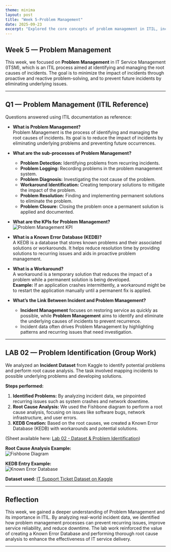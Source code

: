 ```yaml
---
theme: minima
layout: post
title: "Week 5-Problem Management"
date: 2025-09-23
excerpt: "Explored the core concepts of problem management in ITIL, including its sub-processes, KPIs, and the relationship with incident management. Analyzed incident data from Kaggle to identify problems, conduct root cause analysis, and create a Known Error Database (KEDB)."
---
```


## Week 5 — Problem Management

This week, we focused on **Problem Management** in IT Service Management (ITSM), which is an ITIL process aimed at identifying and managing the root causes of incidents. The goal is to minimize the impact of incidents through proactive and reactive problem-solving, and to prevent future incidents by eliminating underlying issues.

---

## Q1 — Problem Management (ITIL Reference)

Questions answered using ITIL documentation as reference:

- **What is Problem Management?**  
  Problem Management is the process of identifying and managing the root causes of incidents. Its goal is to reduce the impact of incidents by eliminating underlying problems and preventing future occurrences.

- **What are the sub-processes of Problem Management?**  
  - **Problem Detection:** Identifying problems from recurring incidents.
  - **Problem Logging:** Recording problems in the problem management system.
  - **Problem Diagnosis:** Investigating the root cause of the problem.
  - **Workaround Identification:** Creating temporary solutions to mitigate the impact of the problem.
  - **Problem Resolution:** Finding and implementing permanent solutions to eliminate the problem.
  - **Problem Closure:** Closing the problem once a permanent solution is applied and documented.

- **What are the KPIs for Problem Management?**  
![Problem Management KPI](/My-ITSM-Journey/assets/kpiproblemmanagement.jpg)

- **What is a Known Error Database (KEDB)?**  
  A KEDB is a database that stores known problems and their associated solutions or workarounds. It helps reduce resolution time by providing solutions to recurring issues and aids in proactive problem management.

- **What is a Workaround?**  
  A workaround is a temporary solution that reduces the impact of a problem while a permanent solution is being developed.  
  **Example:** If an application crashes intermittently, a workaround might be to restart the application manually until a permanent fix is applied.

- **What’s the Link Between Incident and Problem Management?**  
  - **Incident Management** focuses on restoring service as quickly as possible, while **Problem Management** aims to identify and eliminate the underlying causes of incidents to prevent recurrence.
  - Incident data often drives Problem Management by highlighting patterns and recurring issues that need investigation.

---

## LAB 02 — Problem Identification (Group Work)

We analyzed an **Incident Dataset** from Kaggle to identify potential problems and perform root cause analysis. The task involved mapping incidents to possible underlying problems and developing solutions.

**Steps performed:**
1. **Identified Problems:** By analyzing incident data, we pinpointed recurring issues such as system crashes and network downtime.
2. **Root Cause Analysis:** We used the Fishbone diagram to perform a root cause analysis, focusing on issues like software bugs, network infrastructure, and user errors.
3. **KEDB Creation:** Based on the root causes, we created a Known Error Database (KEDB) with workarounds and potential solutions.

(Sheet available here: [Lab 02 - Dataset & Problem Identification](https://docs.google.com/spreadsheets/d/1qAxm7_lZ7a9W8bUnLrQwiaKAGMjxLlJh2YPF1ahViPU/edit?gid=224322737#gid=224322737))


**Root Cause Analysis Example:**  
![Fishbone Diagram](/My-ITSM-Journey/assets/fishbonediagram.jpg)

**KEDB Entry Example:**  
![Known Error Database](/My-ITSM-Journey/assets/kedb.jpg)

**Dataset used:** [IT Support Ticket Dataset on Kaggle](https://www.kaggle.com/datasets/parthpatil256/it-support-ticket-data)

---

## Reflection

This week, we gained a deeper understanding of Problem Management and its importance in ITIL. By analyzing real-world incident data, we identified how problem management processes can prevent recurring issues, improve service reliability, and reduce downtime. The lab work reinforced the value of creating a Known Error Database and performing thorough root cause analysis to enhance the effectiveness of IT service delivery.

--- 
